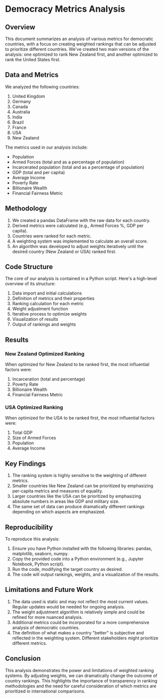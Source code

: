 # Democracy Metrics Analysis

## Overview

This document summarizes an analysis of various metrics for democratic countries, with a focus on creating weighted rankings that can be adjusted to prioritize different countries. We've created two main versions of the analysis: one optimized to rank New Zealand first, and another optimized to rank the United States first.

## Data and Metrics

We analyzed the following countries:
1. United Kingdom
2. Germany
3. Canada
4. Australia
5. India
6. Brazil
7. France
8. USA
9. New Zealand

The metrics used in our analysis include:
- Population
- Armed Forces (total and as a percentage of population)
- Incarcerated population (total and as a percentage of population)
- GDP (total and per capita)
- Average Income
- Poverty Rate
- Billionaire Wealth
- Financial Fairness Metric

## Methodology

1. We created a pandas DataFrame with the raw data for each country.
2. Derived metrics were calculated (e.g., Armed Forces %, GDP per capita).
3. Countries were ranked for each metric.
4. A weighting system was implemented to calculate an overall score.
5. An algorithm was developed to adjust weights iteratively until the desired country (New Zealand or USA) ranked first.

## Code Structure

The core of our analysis is contained in a Python script. Here's a high-level overview of its structure:

1. Data import and initial calculations
2. Definition of metrics and their properties
3. Ranking calculation for each metric
4. Weight adjustment function
5. Iterative process to optimize weights
6. Visualization of results
7. Output of rankings and weights

## Results

### New Zealand Optimized Ranking

When optimized for New Zealand to be ranked first, the most influential factors were:

1. Incarceration (total and percentage)
2. Poverty Rate
3. Billionaire Wealth
4. Financial Fairness Metric

### USA Optimized Ranking

When optimized for the USA to be ranked first, the most influential factors were:

1. Total GDP
2. Size of Armed Forces
3. Population
4. Average Income

## Key Findings

1. The ranking system is highly sensitive to the weighting of different metrics.
2. Smaller countries like New Zealand can be prioritized by emphasizing per-capita metrics and measures of equality.
3. Larger countries like the USA can be prioritized by emphasizing absolute numbers in areas like GDP and military size.
4. The same set of data can produce dramatically different rankings depending on which aspects are emphasized.

## Reproducibility

To reproduce this analysis:

1. Ensure you have Python installed with the following libraries: pandas, matplotlib, seaborn, numpy.
2. Copy the provided code into a Python environment (e.g., Jupyter Notebook, Python script).
3. Run the code, modifying the target country as desired.
4. The code will output rankings, weights, and a visualization of the results.

## Limitations and Future Work

1. The data used is static and may not reflect the most current values. Regular updates would be needed for ongoing analysis.
2. The weight adjustment algorithm is relatively simple and could be refined for more nuanced analysis.
3. Additional metrics could be incorporated for a more comprehensive analysis of democratic countries.
4. The definition of what makes a country "better" is subjective and reflected in the weighting system. Different stakeholders might prioritize different metrics.

## Conclusion

This analysis demonstrates the power and limitations of weighted ranking systems. By adjusting weights, we can dramatically change the outcome of country rankings. This highlights the importance of transparency in ranking methodologies and the need for careful consideration of which metrics are prioritized in international comparisons.
